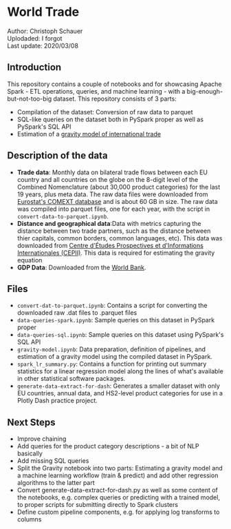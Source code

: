 # World Trade 

Author: Christoph Schauer </br>
Uplodaded: I forgot </br>
Last update: 2020/03/08 </br>


## Introduction 

This repository contains a couple of notebooks and for showcasing Apache Spark - ETL operations, queries, and machine learning - with a big-enough-but-not-too-big dataset.  This repository consists of 3 parts:
* Compilation of the dataset: Conversion of raw data to parquet
* SQL-like queries on the dataset both in PySpark proper as well as PySpark's SQL API
* Estimation of a [gravity model of international trade](https://en.wikipedia.org/wiki/Gravity_model_of_trade)


## Description of the data 

* <b> Trade data</b>: Monthly data on bilateral trade flows between each EU country and all countries on the globe on the 8-digit level of the Combined Nomenclature (about 30,000 product categories) for the last 19 years, plus meta data. The raw data files were downloaded from [Eurostat's COMEXT database](https://ec.europa.eu/eurostat/web/international-trade-in-goods/data/focus-on-comext) and is about 60 GB in size. The raw data was compiled into parquet files, one for each year, with the script in `convert-data-to-parquet.ipynb`.
* <b>Distance and geographical data</b>:Data with metrics capturing the distance between two trade partners, such as the distance between thier capitals, common borders, common languages, etc). This data was downloaded from [Centre d'Études Prospectives et d'Informations Internationales (CEPII)](http://www.cepii.fr/cepii/en/bdd_modele/bdd.asp). This data is required for estimating the gravity equation 
* <b>GDP Data</b>: Downloaded from the [World Bank](https://databank.worldbank.org/reports.aspx?source=2&series=NY.GDP.MKTP.KD&country=#).


## Files 

* `convert-dat-to-parquet.ipynb`: Contains a script for converting the downloaded raw .dat files to .parquet files
* `data-queries-spark.ipynb`: Sample queries on this dataset in PySpark proper
* `data-queries-sql.ipynb`: Sample queries on this dataset using PySpark's SQL API 
* `gravity-model.ipynb`: Data preparation, definition of pipelines, and estimation of a gravity model using the compiled dataset in PySpark.
* `spark_lr_summary.py`: Contains a function for printing out summary statistics for a linear regression model along the lines of what's available in other statistical software packages.
* `generate-data-extract-for-dash`: Generates a smaller dataset with only EU countries, annual data, and HS2-level product categories for use in a Plotly Dash practice project.


## Next Steps
* Improve chaining
* Add queries for the product category descriptions - a bit of NLP basically
* Add missing SQL queries
* Split the Gravity notebook into two parts: Estimating a gravity model and a machine learning workflow (train & predict) and add other regression algorithms to the latter part
* Convert generate-data-extract-for-dash.py as well as some content of the notebooks, e.g. complex queries or predicting with a trained model, to proper scripts for submitting directly to Spark clusters
* Define custom pipeline components, e.g. for applying log transforms to columns


